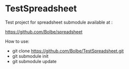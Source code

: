# TestSpreadsheet
Test project for spreadsheet submodule available at :

https://github.com/Bolbe/spreadsheet


How to use:

* git clone https://github.com/Bolbe/TestSpreadsheet.git
* git submodule init
* git submodule update
